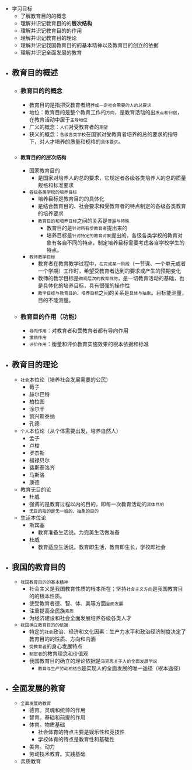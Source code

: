 - 学习目标
	- 了解教育目的的概念
	- 理解并识记教育目的的**层次结构**
	- 理解并识记教育目的的作用
	- 理解并识记教育目的理论
	- 理解并识记我国教育目的的基本精神以及教育目的创立的依据
	- 理解并识记全面发展的教育
- ## 教育目的概述
	- ### 教育目的的概念
		- 教育目的是指把受教育者培`养成一定社会需要的人的总要求`
		- 地位：教育目的是整个教育工作的`方向`，是教育活动的出`发点和归宿`，在教育活动中居于`主导地位`
		- 广义的概念：`人们`对受教育者的`期望`
		- 狭义的概念：`各级各类学校`在国家对受教育者培养的总的要求的指导下，对人才培养的质量和规格的`具体要求`。
	- ### `教育目的的层次结构`
		- 国家教育目的
			- 是国家对培养人的总的要求，它规定者各级各类培养人的总的质量规格和标准要求
		- `各级各类学校的培养目标`
			- 培养目标是教育目的的具体化
			- 是结合教育目的、社会要求和受教育者的特点制定的各级各类教育的培养要求
			- `教育目的和培养目标`之间的关系是`普遍与特殊`
				- 教育目的是`针对所有受教育者`提出来的
				- 培养目标是`针对特定的教育对象`提出的，各级各类学校的教育对象有各自不同的特点，制定培养目标需要考虑各自学校学生的特点。
		- `教师教学目标`
			- 教育者在教育教学过程中，`在完成某一阶段`（一节课、一个单元或者一个学期）工作时，希望受教育者达到的要求或产生的预期变化
			- 教师的教学目标是`微观层次的教育目的`，是一切教育活动的基础，也是具体化的培养目标，具有很强的操作性
			- `教学目标与教育目的、培养目标`之间的关系是`具体与抽象`。目标能测量，目的不能测量。
	- ### 教育目的作用（功能）
		- `导向作用`：对教育者和受教育者都有导向作用
		- `激励作用`
		- `评价作用`：衡量和评价教育实施效果的根本依据和标准
- ## 教育目的理论
	- `社会`本位论（培养社会发展需要的公民）
		- 荀子
		- 赫尔巴特
		- 柏拉图
		- 涂尔干
		- 凯兴斯泰纳
		- 孔德
	- `个人`本位论（从个体需要出发，培养自然人）
		- 孟子
		- 卢梭
		- 罗杰斯
		- 福禄贝尔
		- 裴斯泰洛齐
		- 马斯洛
		- 康德
	- 教育无目的论
		- 杜威
		- 强调的是教育过程以内的目的，即每一次教育活动的`具体目的`
		- `无目的指的是无一般的、抽象的目的`
	- 生活本位论
		- 斯宾塞
			- 教育准备生活说。为完美生活做准备
		- 杜威
			- 教育适应生活说。教育即生活，教育即生长，学校即社会
- ## 我国的教育目的
	- `我国教育目的的基本精神`
		- 社会主义是我国教育性质的根本所在；坚持`社会主义方向`是我国教育目的的根本性质。
		- 使受教育者德、智、体、美等方面`全面发展`
		- 注重提高全民族`素质`
		- 为经济建设和社会全面发展培养各级各类人才
	- `我国确立教育目的的依据`
		- 特定的`社会`政治、经济和文化因素：生产力水平和政治经济制度决定了教育目的的性质、方向和内涵
		- `受教育者`的身心发展特点
		- `制定者`的教育理念和价值观
		- 我国教育目的确立的理论依据是`马克思关于人的全面发展学说`
			- `教育与生产劳动相结合`是实现人的全面发展的唯一途径（根本途径）
- ## 全面发展的教育
	- `全面发展的教育`
		- 德育。灵魂和统帅的作用
		- 智育。基础和前提的作用
		- 体育。物质基础
			- 社会体育的特点主要是娱乐性和竞技性
			- 学校体育的特点是教育性和基础性
		- 美育。动力
		- 劳动技术教育。实践基础
	- 素质教育